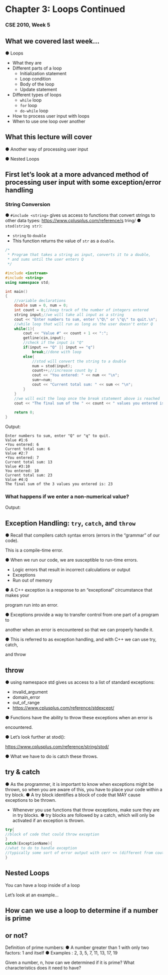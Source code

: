 # Chapter 3: Loops Continued

### CSE 2010, Week 5


## What we covered last week...

 ● Loops
- What they are
- Different parts of a loop
	- Initialization statement
	- Loop condition
	- Body of the loop
	- Update statement
- Different types of loops
	- `while` loop
	- `for` loop
	- `do-while` loop
- How to process user input with loops
- When to use one loop over another

## What this lecture will cover

 ● Another way of processing user input

 ● Nested Loops


## First let’s look at a more advanced method of processing user input with some exception/error handling


### String Conversion


● `#include <string>` gives us access
to functions that convert strings to
other data types:
https://www.cplusplus.com/reference/s
tring/
● `stod(string str)`:
- `string` to `double`
- This function returns the value
of `str` as a `double`.

```c++
/*
 * Program that takes a string as input, converts it to a double,
 * and sums until the user enters Q
 */

#include <iostream>
#include <string>
using namespace std;

int main()
{
	//variable declarations
	double sum = 0, num = 0;
	int count = 0;//keep track of the number of integers entered
	string input;//we will take all input as a string
	cout << "Enter numbers to sum, enter \"Q\" or \"q\" to quit.\n";
	//while loop that will run as long as the user doesn't enter Q
	while(1){
		cout << "Value #" << count + 1 << ":";
		getline(cin,input);
		//check if the input is "Q"
		if(input == "Q" || input == "q")
			break;//done with loop
		else{
			//stod will convert the string to a double
			num = stod(input);
			count++;//increase count by 1
			cout << "You entered: " << num << "\n";
			sum+=num;
			cout << "Current total sum: " << sum << "\n";
		}
	}
	//we will exit the loop once the break statement above is reached
	cout << "The final sum of the " << count << " values you entered is: " << sum << "\n";
	
	return 0;
}
```

Output:
```
Enter numbers to sum, enter "Q" or "q" to quit.
Value #1:6
•You entered: 6
Current total sum: 6
Value #2:7
•You entered: 7
Current total sum: 13
Value #3:10
You entered: 10
Current total sum: 23
Value #4:Q
The final sum of the 3 values you entered is: 23
```

### What happens if we enter a non-numerical value?


Output:


## Exception Handling: `try`, `catch`, and `throw`

 ● Recall that compilers catch syntax errors (errors in the “grammar” of our code).

 This is a compile-time error.

 ● When we run our code, we are susceptible to run-time errors.


- Logic errors that result in incorrect calculations or output
- Exceptions
- Run out of memory

 ● A C++ exception is a response to an “exceptional” circumstance that makes your

 program run into an error.

 ● Exceptions provide a way to transfer control from one part of a program to

 another when an error is encountered so that we can properly handle it.

 ● This is referred to as exception handling, and with C++ we can use try, catch,

 and throw


## throw

 ● using namespace std gives us access to a list of standard exceptions:


- invalid_argument
- domain_error
- out_of_range
- https://www.cplusplus.com/reference/stdexcept/

 ● Functions have the ability to throw these exceptions when an error is

 encountered.

 ● Let’s look further at stod():

 https://www.cplusplus.com/reference/string/stod/

 ● What we have to do is catch these throws.


## try & catch


● As the programmer, it is important to know when exceptions might be thrown, so when you are aware of this, you
have to place your code within a try block.
● A try block identifies a block of code that MAY cause exceptions to be thrown.
- Whenever you use functions that throw exceptions, make sure they are in try blocks.
● try blocks are followed by a catch, which will only be activated if an exception is thrown.
```c++
try{
//block of code that could throw exception
}
catch(ExceptionName){
//what to do to handle exception
//typically some sort of error output with cerr << (different from cout)
}
```



## Nested Loops

You can have a loop inside of a loop

Let’s look at an example...


## How can we use a loop to determine if a number is prime

## or not?


Definition of prime numbers:
● A number greater than 1 with only two factors: 1 and itself
● Examples : 2, 3, 5, 7, 11, 13, 17, 19


Given a number, n, how can we determined if it is prime? What characteristics does it
need to have?


